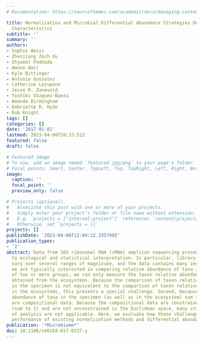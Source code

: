 ```yaml
---
# Documentation: https://sourcethemes.com/academic/docs/managing-content/

title: Normalization and Microbial Differential Abundance Strategies Depend upon Data
  Characteristics
subtitle: ''
summary: ''
authors:
- Sophie Weiss
- Zhenjiang Zech Xu
- Shyamal Peddada
- Amnon Amir
- Kyle Bittinger
- Antonio Gonzalez
- Catherine Lozupone
- Jesse R. Zaneveld
- Yoshiki Vázquez-Baeza
- Amanda Birmingham
- Embriette R. Hyde
- Rob Knight
tags: []
categories: []
date: '2017-01-01'
lastmod: 2023-04-06T10:33:51Z
featured: false
draft: false

# Featured image
# To use, add an image named `featured.jpg/png` to your page's folder.
# Focal points: Smart, Center, TopLeft, Top, TopRight, Left, Right, BottomLeft, Bottom, BottomRight.
image:
  caption: ''
  focal_point: ''
  preview_only: false

# Projects (optional).
#   Associate this post with one or more of your projects.
#   Simply enter your project's folder or file name without extension.
#   E.g. `projects = ["internal-project"]` references `content/project/deep-learning/index.md`.
#   Otherwise, set `projects = []`.
projects: []
publishDate: '2023-04-06T12:04:12.335799Z'
publication_types:
- '2'
abstract: Data from 16S ribosomal RNA (rRNA) amplicon sequencing present challenges
  to ecological and statistical interpretation. In particular, library sizes often
  vary over several ranges of magnitude, and the data contains many zeros. Although
  we are typically interested in comparing relative abundance of taxa in the ecosystem
  of two or more groups, we can only measure the taxon relative abundance in specimens
  obtained from the ecosystems. Because the comparison of taxon relative abundance
  in the specimen is not equivalent to the comparison of taxon relative abundance
  in the ecosystems, this presents a special challenge. Second, because the relative
  abundance of taxa in the specimen (as well as in the ecosystem) sum to 1, these
  are compositional data. Because the compositional data are constrained by the simplex
  (sum to 1) and are not unconstrained in the Euclidean space, many standard methods
  of analysis are not applicable. Here, we evaluate how these challenges impact the
  performance of existing normalization methods and differential abundance analyses.
publication: '*Microbiome*'
doi: 10.1186/s40168-017-0237-y
---
```

